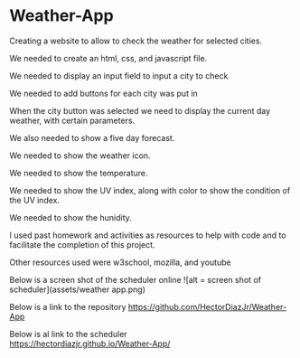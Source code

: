 # Weather-App
Creating a website to allow to check the weather for selected cities.

We needed to create an html, css, and javascript file.

We needed to display an input field to input a city to check 

We needed to add buttons for each city was put in

When the city button was selected we need to display the current day weather, with certain parameters.

We also needed to show a five day forecast.

We needed to show the weather icon.

We needed to show the temperature.

We needed to show the UV index, along with color to show the condition of the UV index.

We needed to show the hunidity.

I used past homework and activities as resources to help with code and to facilitate the completion of this project.

Other resources used were w3school, mozilla, and youtube


Below is a screen shot of the scheduler online
![alt = screen shot of scheduler](assets/weather app.png)

Below is a link to the repository 
https://github.com/HectorDiazJr/Weather-App

Below is al link to the scheduler  
https://hectordiazjr.github.io/Weather-App/

